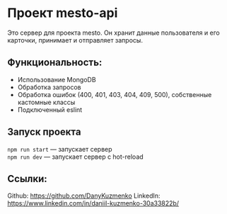 # **Проект mesto-api**
Это сервер для проекта mesto. Он хранит данные пользователя и его карточки, принимает и отправляет запросы.

## **Функциональность:**
* Использование MongoDB
* Обработка запросов
* Обработка ошибок (400, 401, 403, 404, 409, 500), собственные кастомные классы
* Подключенный eslint

## Запуск проекта

`npm run start` — запускает сервер   
`npm run dev` — запускает сервер с hot-reload

## **Ссылки:**
Github: https://github.com/DanyKuzmenko
LinkedIn: https://www.linkedin.com/in/daniil-kuzmenko-30a33822b/
